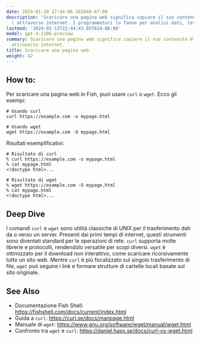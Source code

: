 ```yaml
---
date: 2024-01-20 17:44:06.562048-07:00
description: "Scaricare una pagina web significa copiare il suo contenuto HTML localmente\
  \ attraverso internet. I programmatori lo fanno per analisi dati, testare siti,\u2026"
lastmod: '2024-03-13T22:44:43.857624-06:00'
model: gpt-4-1106-preview
summary: Scaricare una pagina web significa copiare il suo contenuto HTML localmente
  attraverso internet.
title: Scaricare una pagina web
weight: 42
---
```


## How to:
Per scaricare una pagina web in Fish, puoi usare `curl` o `wget`. Ecco gli esempi:

```Fish Shell
# Usando curl
curl https://example.com -o mypage.html

# Usando wget
wget https://example.com -O mypage.html
```

Risultati esemplificativi:

```
# Risultato di curl
% curl https://example.com -o mypage.html
% cat mypage.html
<!doctype html>...
```

```
# Risultato di wget
% wget https://example.com -O mypage.html
% cat mypage.html
<!doctype html>...
```

## Deep Dive
I comandi `curl` e `wget` sono utilità classiche di UNIX per il trasferimento dati da o verso un server. Presenti dai primi tempi di internet, questi strumenti sono diventati standard per le operazioni di rete. `curl` supporta molte librerie e protocolli, rendendolo versatile per scopi diversi. `wget` è ottimizzato per il download non interattivo, come scaricare ricorsivamente tutto un sito web. Mentre `curl` è più focalizzato sul singolo trasferimento di file, `wget` può seguire i link e formare strutture di cartelle locali basate sul sito originale.

## See Also
- Documentazione Fish Shell: https://fishshell.com/docs/current/index.html
- Guida a `curl`: https://curl.se/docs/manpage.html
- Manuale di `wget`: https://www.gnu.org/software/wget/manual/wget.html
- Confronto tra `wget` e `curl`: https://daniel.haxx.se/docs/curl-vs-wget.html
